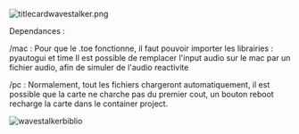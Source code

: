 ![titlecardwavestalker.png](/wavestalker/main/titlecardwavestalker.png?raw=true)

Dependances : 

/mac : Pour que le .toe fonctionne, il faut pouvoir importer les librairies : pyautogui et time
Il est possible de remplacer l'input audio sur le mac par un fichier audio, afin de simuler de l'audio reactivite

/pc : Normalement, tout les fichiers chargeront automatiquement, il est possible que la carte ne charche pas du premier cout, un bouton reboot recharge la carte dans le container project.

![wavestalkerbiblio](https://github.com/aaaxxxeee/wavestalker/assets/90225612/d43d29c7-dca7-483c-89ce-cda8ec4a1256)
